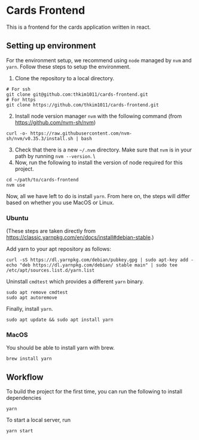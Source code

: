 # Cards Frontend
This is a frontend for the cards application written in react.

## Setting up environment
For the environment setup, we recommend using `node` managed by `nvm` and `yarn`. Follow these steps to setup the environment.
1. Clone the repository to a local directory. 
```
# For ssh
git clone git@github.com:thkim1011/cards-frontend.git
# For https
git clone https://github.com/thkim1011/cards-frontend.git
```
2. Install node version manager `nvm` with the following command (from https://github.com/nvm-sh/nvm)
```
curl -o- https://raw.githubusercontent.com/nvm-sh/nvm/v0.35.3/install.sh | bash
```
3. Check that there is a new `~/.nvm` directory. Make sure that `nvm` is in your path by running `nvm --version`. \
4. Now, run the following to install the version of node required for this project.
```
cd ~/path/to/cards-frontend
nvm use
```

Now, all we have left to do is install `yarn`. From here on, the steps will differ based on whether you use MacOS or Linux.
### Ubuntu
(These steps are taken directly from https://classic.yarnpkg.com/en/docs/install#debian-stable.) 

Add yarn to your apt repository as follows:
```
curl -sS https://dl.yarnpkg.com/debian/pubkey.gpg | sudo apt-key add -
echo "deb https://dl.yarnpkg.com/debian/ stable main" | sudo tee /etc/apt/sources.list.d/yarn.list
```
Uninstall `cmdtest` which provides a different `yarn` binary.
```
sudo apt remove cmdtest
sudo apt autoremove 
```
Finally, install `yarn`.
```
sudo apt update && sudo apt install yarn
```

### MacOS
You should be able to install yarn with brew.
```
brew install yarn
```

## Workflow
To build the project for the first time, you can run the following to install dependencies
```
yarn
```
To start a local server, run
```
yarn start
```
